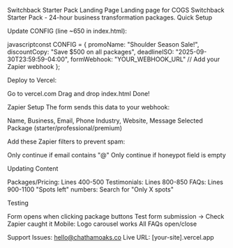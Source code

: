 Switchback Starter Pack Landing Page
Landing page for COGS Switchback Starter Pack - 24-hour business transformation packages.
Quick Setup

Update CONFIG (line ~650 in index.html):

javascriptconst CONFIG = {
  promoName: "Shoulder Season Sale!",
  discountCopy: "Save $500 on all packages",
  deadlineISO: "2025-09-30T23:59:59-04:00",
  formWebhook: "YOUR_WEBHOOK_URL"  // Add your Zapier webhook
};

Deploy to Vercel:

Go to vercel.com
Drag and drop index.html
Done!



Zapier Setup
The form sends this data to your webhook:

Name, Business, Email, Phone
Industry, Website, Message
Selected Package (starter/professional/premium)

Add these Zapier filters to prevent spam:

Only continue if email contains "@"
Only continue if honeypot field is empty

Updating Content

Packages/Pricing: Lines 400-500
Testimonials: Lines 800-850
FAQs: Lines 900-1100
"Spots left" numbers: Search for "Only X spots"

Testing

 Form opens when clicking package buttons
 Test form submission → Check Zapier caught it
 Mobile: Logo carousel works
 All FAQs open/close

Support
Issues: hello@chathamoaks.co
Live URL: [your-site].vercel.app
